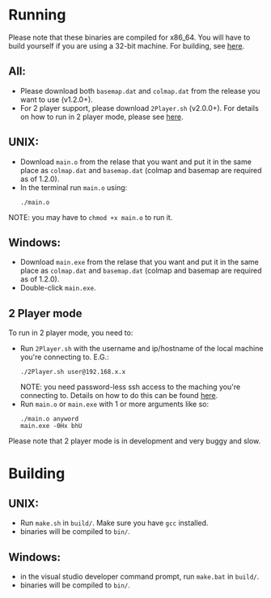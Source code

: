 <h1>Running</h1>
<p>Please note that these binaries are compiled for x86_64. You will have to build yourself if you are using a 32-bit machine. For building, see <a href="#building">here</a>.</p>
<h2>All:</h2>
<ul><li>Please download both <code>basemap.dat</code> and <code>colmap.dat</code> from the release you want to use (v1.2.0+).</li>
   <li>For 2 player support, please download <code>2Player.sh</code> (v2.0.0+). For details on how to run in 2 player mode, please see <a href="#2p">here</a>.</li>
</ul>
<h2>UNIX:</h2>
<ul>
   <li> Download <code>main.o</code> from the relase that you want and put it in the same place as <code>colmap.dat</code> and <code>basemap.dat</code> (colmap and basemap are required as of 1.2.0).</li>
   <li> In the terminal run <code>main.o</code> using:</li>
   <pre><code>./main.o</code></pre>
</ul>
<p>NOTE: you may have to <code>chmod +x main.o</code> to run it.</p>
<h2>Windows:</h2>
<ul>
   <li>Download <code>main.exe</code> from the relase that you want and put it in the same place as <code>colmap.dat</code> and <code>basemap.dat</code> (colmap and basemap are required as of 1.2.0).</li>
   <li>Double-click <code>main.exe</code>.</li>
</ul>
<h2 id="2p">2 Player mode</h2>
<p>To run in 2 player mode, you need to:</p>
<ul>
   <li>Run <code>2Player.sh</code> with the username and ip/hostname of the local machine you're connecting to. E.G.:
      <pre><code>./2Player.sh user@192.168.x.x</code></pre>
      NOTE: you need password-less ssh access to the maching you're connecting to. Details on how to do this can be found <a href="http://www.linuxproblem.org/art_9.html">here</a>.</li>
   <li>Run <code>main.o</code> or <code>main.exe</code> with 1 or more arguments like so:</li>
   <pre><code>./main.o anyword
main.exe -0Hx bhU</code></pre>
</ul>
<p>Please note that 2 player mode is in development and very buggy and slow.</p>
<h1 id="building">Building</h1>
<h2>UNIX:</h2>
<ul><li>Run <code>make.sh</code> in <code>build/</code>. Make sure you have <code>gcc</code> installed.</li>
<li>binaries will be compiled to <code>bin/</code>.</li></ul>
<h2>Windows:</h2>
<ul><li>in the visual studio developer command prompt, run <code>make.bat</code> in <code>build/</code>.</li>
<li>binaries will be compiled to <code>bin/</code>.</li></ul>
